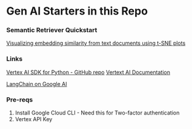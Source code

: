 # Gen AI Starters in this Repo

### Semantic Retriever Quickstart
[Visualizing embedding similarity from text documents using t-SNE plots](https://cloud.google.com/vertex-ai/docs/generative-ai/tutorials)

### Links
[Vertex AI SDK for Python - GitHub repo](https://github.com/googleapis/python-aiplatform)
[Vertext AI Documentation](https://cloud.google.com/vertex-ai/docs)

[LangChain on Google AI](https://cloud.google.com/vertex-ai/docs/generative-ai/learn-resources#langchain_%F0%9F%A6%9C%EF%B8%8F%F0%9F%94%97)


### Pre-reqs
1. Install Google Cloud CLI - Need this for Two-factor authentication
2. Vertex API Key
